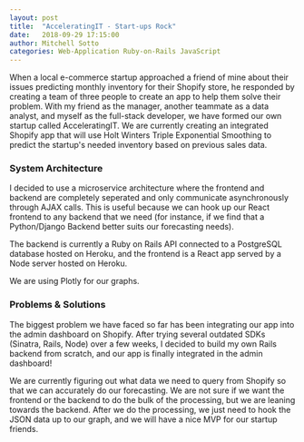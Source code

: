 ```yaml
---
layout: post
title:  "AcceleratingIT - Start-ups Rock"
date:   2018-09-29 17:15:00
author: Mitchell Sotto
categories: Web-Application Ruby-on-Rails JavaScript
---
```

When a local e-commerce startup approached a friend of mine about their issues predicting monthly inventory for their Shopify store, he responded by creating a team of three people to create an app to help them solve their problem. With my friend as the manager, another teammate as a data analyst, and myself as the full-stack developer, we have formed our own startup called AcceleratingIT. We are currently creating an integrated Shopify app that will use Holt Winters Triple Exponential Smoothing to predict the startup's needed inventory based on previous sales data.

### System Architecture
I decided to use a microservice architecture where the frontend and backend are completely seperated and only communicate asynchronously through AJAX calls. This is useful because we can hook up our React frontend to any backend that we need (for instance, if we find that a Python/Django Backend better suits our forecasting needs).

The backend is currently a Ruby on Rails API connected to a PostgreSQL database hosted on Heroku, and the frontend is a React app served by a Node server hosted on Heroku.

We are using Plotly for our graphs.

### Problems & Solutions
The biggest problem we have faced so far has been integrating our app into the admin dashboard on Shopify. After trying several outdated SDKs (Sinatra, Rails, Node) over a few weeks, I decided to build my own Rails backend from scratch, and our app is finally integrated in the admin dashboard!

We are currently figuring out what data we need to query from Shopify so that we can accurately do our forecasting. We are not sure if we want the frontend or the backend to do the bulk of the processing, but we are leaning towards the backend. After we do the processing, we just need to hook the JSON data up to our graph, and we will have a nice MVP for our startup friends.
